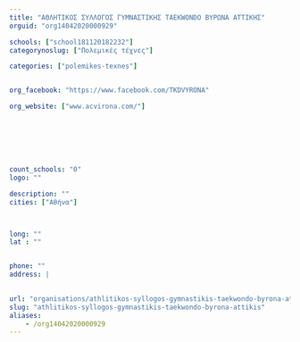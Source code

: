 ```yaml
---
title: "ΑΘΛΗΤΙΚΟΣ ΣΥΛΛΟΓΟΣ ΓΥΜΝΑΣΤΙΚΗΣ ΤΑΕΚWONDO ΒΥΡΩΝΑ ΑΤΤΙΚΗΣ"
orguid: "org14042020000929"

schools: ["school181120182232"]
categorynoslug: ["Πολεμικές τέχνες"]

categories: ["polemikes-texnes"]


org_facebook: "https://www.facebook.com/TKDVYRONA"

org_website: ["www.acvirona.com/"]







count_schools: "0"
logo: ""

description: ""
cities: ["Αθήνα"]



long: ""
lat : ""


phone: ""
address: |
    

url: "organisations/athlitikos-syllogos-gymnastikis-taekwondo-byrona-attikis/athina/polemikes-texnes"
slug: "athlitikos-syllogos-gymnastikis-taekwondo-byrona-attikis"
aliases:
    - /org14042020000929
---
```



